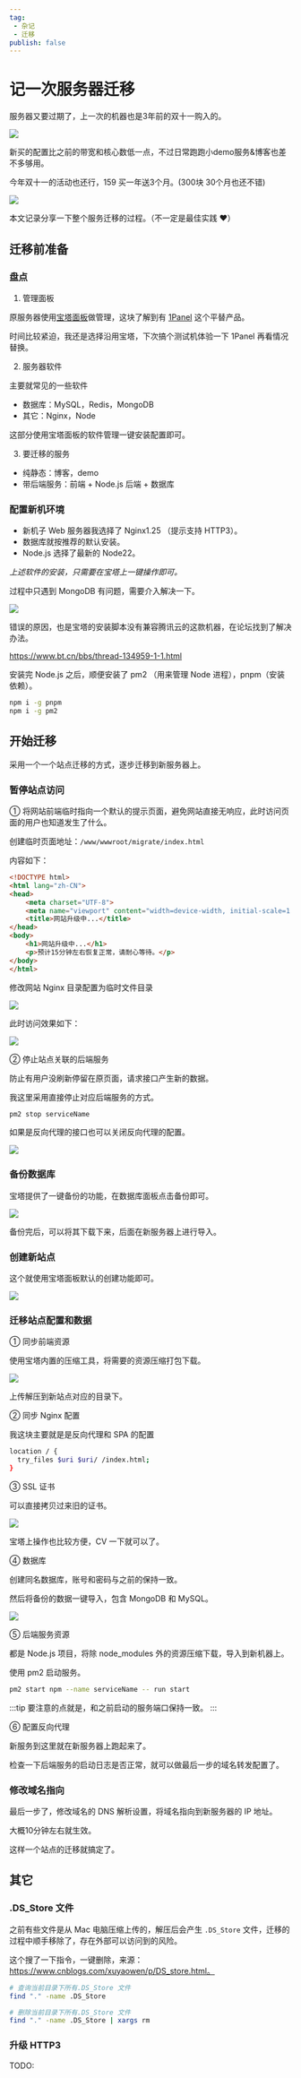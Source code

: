 ```yaml
---
tag: 
 - 杂记
 - 迁移
publish: false
---
```

# 记一次服务器迁移

服务器又要过期了，上一次的机器也是3年前的双十一购入的。

![](https://cdn.upyun.sugarat.top/mdImg/sugar/5c3d1b1e6475eafcf0a6873b01edb761)

新买的配置比之前的带宽和核心数低一点，不过日常跑跑小demo服务&博客也差不多够用。

今年双十一的活动也还行，159 买一年送3个月。(300块 30个月也还不错)

![](https://cdn.upyun.sugarat.top/mdImg/sugar/8ed6e6d353a9cce38fed85e46abcb33c)

本文记录分享一下整个服务迁移的过程。（不一定是最佳实践 ❤️）

## 迁移前准备

### 盘点

1. 管理面板

原服务器使用[宝塔面板](https://www.bt.cn/new/index.html)做管理，这块了解到有 [1Panel](https://1panel.cn/) 这个平替产品。

时间比较紧迫，我还是选择沿用宝塔，下次搞个测试机体验一下 1Panel 再看情况替换。

2. 服务器软件

主要就常见的一些软件

* 数据库：MySQL，Redis，MongoDB
* 其它：Nginx，Node

这部分使用宝塔面板的软件管理一键安装配置即可。

3. 要迁移的服务

* 纯静态：博客，demo
* 带后端服务：前端 + Node.js 后端 + 数据库

### 配置新机环境

* 新机子 Web 服务器我选择了 Nginx1.25 （提示支持 HTTP3）。
* 数据库就按推荐的默认安装。
* Node.js 选择了最新的 Node22。

*上述软件的安装，只需要在宝塔上一键操作即可。*

过程中只遇到 MongoDB 有问题，需要介入解决一下。

![](https://cdn.upyun.sugarat.top/mdImg/sugar/b0821b8b772a75d779dda83cb11135aa)

错误的原因，也是宝塔的安装脚本没有兼容腾讯云的这款机器，在论坛找到了解决办法。

https://www.bt.cn/bbs/thread-134959-1-1.html

安装完 Node.js 之后，顺便安装了 pm2 （用来管理 Node 进程），pnpm（安装依赖）。

```sh
npm i -g pnpm
npm i -g pm2
```

## 开始迁移

采用一个一个站点迁移的方式，逐步迁移到新服务器上。

### 暂停站点访问

① 将网站前端临时指向一个默认的提示页面，避免网站直接无响应，此时访问页面的用户也知道发生了什么。

创建临时页面地址：`/www/wwwroot/migrate/index.html`

内容如下：

```html
<!DOCTYPE html>
<html lang="zh-CN">
<head>
	<meta charset="UTF-8">
    <meta name="viewport" content="width=device-width, initial-scale=1.0">
	<title>网站升级中...</title>
</head>
<body>
	<h1>网站升级中...</h1>
	<p>预计15分钟左右恢复正常，请耐心等待。</p>
</body>
</html>
```

修改网站 Nginx 目录配置为临时文件目录

![](https://cdn.upyun.sugarat.top/mdImg/sugar/6d162bf8abcd79047266d7e188b7a68d)

此时访问效果如下：

![](https://cdn.upyun.sugarat.top/mdImg/sugar/cd5eb499099f2c95a18103352cd3379e)

② 停止站点关联的后端服务

防止有用户没刷新停留在原页面，请求接口产生新的数据。

我这里采用直接停止对应后端服务的方式。

```sh
pm2 stop serviceName
```

如果是反向代理的接口也可以关闭反向代理的配置。

![](https://cdn.upyun.sugarat.top/mdImg/sugar/d9bc43494d7e0c4db72bde83d474b9d1)

### 备份数据库

宝塔提供了一键备份的功能，在数据库面板点击备份即可。

![](https://cdn.upyun.sugarat.top/mdImg/sugar/95fd40cc72bbd73f9c13c670beada7c0)

备份完后，可以将其下载下来，后面在新服务器上进行导入。

### 创建新站点

这个就使用宝塔面板默认的创建功能即可。

![](https://cdn.upyun.sugarat.top/mdImg/sugar/f5c6e794fed14ef29e5471b2e91cc0e6)

### 迁移站点配置和数据
① 同步前端资源

使用宝塔内置的压缩工具，将需要的资源压缩打包下载。

![](https://cdn.upyun.sugarat.top/mdImg/sugar/3bdaf70a11209ebbff723b149d032cf3)

上传解压到新站点对应的目录下。

② 同步 Nginx 配置

我这块主要就是是反向代理和 SPA 的配置
```sh
location / {
  try_files $uri $uri/ /index.html;
}
```

③ SSL 证书

可以直接拷贝过来旧的证书。

![](https://cdn.upyun.sugarat.top/mdImg/sugar/6780baa522e2c8372afd0eeb0d3c8702)

宝塔上操作也比较方便，CV 一下就可以了。

④ 数据库

创建同名数据库，账号和密码与之前的保持一致。

然后将备份的数据一键导入，包含 MongoDB 和 MySQL。

![](https://cdn.upyun.sugarat.top/mdImg/sugar/0f798a01ce7c2a704c8d51678a31a156)

⑤ 后端服务资源

都是 Node.js 项目，将除 node_modules 外的资源压缩下载，导入到新机器上。

使用 pm2 启动服务。

```sh
pm2 start npm --name serviceName -- run start
```
:::tip
要注意的点就是，和之前启动的服务端口保持一致。
:::


⑥ 配置反向代理

新服务到这里就在新服务器上跑起来了。

检查一下后端服务的启动日志是否正常，就可以做最后一步的域名转发配置了。

### 修改域名指向

最后一步了，修改域名的 DNS 解析设置，将域名指向到新服务器的 IP 地址。

大概10分钟左右就生效。

这样一个站点的迁移就搞定了。

## 其它
### .DS_Store 文件

之前有些文件是从 Mac 电脑压缩上传的，解压后会产生 `.DS_Store` 文件，迁移的过程中顺手移除了，存在外部可以访问到的风险。

这个搜了一下指令，一键删除，来源：https://www.cnblogs.com/xuyaowen/p/DS_store.html。

```sh
# 查询当前目录下所有.DS_Store 文件
find "." -name .DS_Store

# 删除当前目录下所有.DS_Store 文件
find "." -name .DS_Store | xargs rm
```

### 升级 HTTP3
TODO: 
